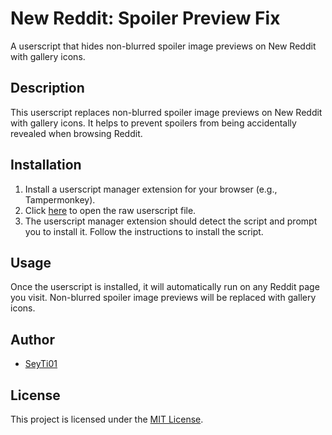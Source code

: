 # New Reddit: Spoiler Preview Fix

A userscript that hides non-blurred spoiler image previews on New Reddit with gallery icons.

## Description

This userscript replaces non-blurred spoiler image previews on New Reddit with gallery icons. It helps to prevent spoilers from being accidentally revealed when browsing Reddit.

## Installation

1. Install a userscript manager extension for your browser (e.g., Tampermonkey).
2. Click [here](https://github.com/SeyTi01/new-reddit-spoiler-preview-fix/raw/1.2/src/spoilerPreviewFix.user.js) to open the raw userscript file.
3. The userscript manager extension should detect the script and prompt you to install it. Follow the instructions to install the script.

## Usage

Once the userscript is installed, it will automatically run on any Reddit page you visit. Non-blurred spoiler image previews will be replaced with gallery icons.

## Author

- [SeyTi01](https://github.com/SeyTi01)

## License

This project is licensed under the [MIT License](https://github.com/SeyTi01/new-reddit-spoiler-preview-fix/raw/1.2/LICENSE).
